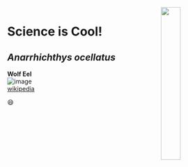<img align=right src="https://github.com/NSAWTraining/GithubProjectManagement/blob/main/sandbox/DRAFT_NSAWlogo_v2.png" width=30% height=30%>

# Science is Cool!

## _Anarrhichthys ocellatus_

**Wolf Eel** <br>
![image](https://user-images.githubusercontent.com/132522463/236910099-702d47ea-4741-4754-b4d4-df7b7cbe26cf.png)<br>
[wikipedia](https://en.wikipedia.org/wiki/Wolf_eel)

😄



